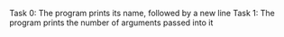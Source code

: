 Task 0: The program prints its name, followed by a new line
Task 1: The program prints the number of arguments passed into it
